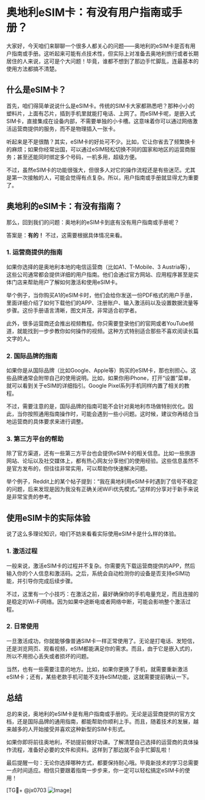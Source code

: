 # 奥地利eSIM卡：有没有用户指南或手册？

大家好，今天咱们来聊聊一个很多人都关心的问题——奥地利的eSIM卡是否有用户指南或手册。这听起来可能有点技术性，但实际上对准备去奥地利旅行或者长期居住的人来说，这可是个大问题！毕竟，谁都不想到了那边手忙脚乱，连最基本的使用方法都搞不清楚。

## 什么是eSIM卡？

首先，咱们得简单说说什么是eSIM卡。传统的SIM卡大家都熟悉吧？那种小小的塑料片，上面有芯片，插到手机里就能打电话、上网了。而eSIM卡呢，是嵌入式SIM卡，直接集成在设备内部，不需要单独的小卡槽。这意味着你可以通过网络激活运营商提供的服务，而不是物理插入一张卡。

听起来是不是很酷？其实，eSIM卡的好处可不少。比如，它让你省去了频繁换卡的麻烦；如果你经常出国，可以通过eSIM轻松切换不同的国家和地区的运营商服务；甚至还能同时绑定多个号码，一机多用，超级方便。

不过，虽然eSIM卡的功能很强大，但很多人对它的操作流程还是有些迷茫。尤其是第一次接触的人，可能会觉得有点复杂。所以，用户指南或手册就显得尤为重要了。

## 奥地利的eSIM卡：有没有指南？

那么，回到我们的问题：奥地利的eSIM卡到底有没有用户指南或手册呢？

答案是：**有的！** 不过，这需要根据具体情况来看。

### 1. **运营商提供的指南**

如果你选择的是奥地利本地的电信运营商（比如A1、T-Mobile、3 Austria等），这些公司通常都会提供详细的用户指南。他们会通过官方网站、应用程序甚至是实体门店来帮助用户了解如何激活和使用eSIM卡。

举个例子，当你购买A1的eSIM卡时，他们会给你发送一份PDF格式的用户手册，里面详细介绍了如何下载他们的APP、注册账户、输入激活码以及设置数据流量等步骤。这份手册语言清晰，图文并茂，非常适合初学者。

此外，很多运营商还会推出视频教程。你只需要登录他们的官网或者YouTube频道，就能找到一步步教你如何操作的视频。这种方式特别适合那些不喜欢阅读长篇文字的人。

### 2. **国际品牌的指南**

如果你是从国际品牌（比如Google、Apple等）购买的eSIM卡，那也别担心。这些品牌通常会附带自己的使用说明。比如，如果你用iPhone，打开“设置”菜单，就可以看到关于eSIM的详细指引。Google Pixel系列手机同样内置了相关的教程。

不过，需要注意的是，国际品牌的指南可能不会针对奥地利市场做特别优化。因此，当你按照通用指南操作时，可能会遇到一些小问题。这时候，建议你再结合当地运营商的具体要求来进行调整。

### 3. **第三方平台的帮助**

除了官方渠道，还有一些第三方平台也会提供eSIM卡的相关信息。比如一些旅游网站、论坛以及社交媒体上，都有热心网友分享他们的使用经验。这些信息虽然不是官方发布的，但往往非常实用，可以帮助你快速解决问题。

举个例子，Reddit上的某个帖子提到：“我在奥地利用eSIM卡时遇到了信号不稳定的问题，后来发现是因为我没有正确关闭WiFi优先模式。”这样的分享对于新手来说是非常宝贵的参考。

## 使用eSIM卡的实际体验

说了这么多理论知识，咱们不妨来看看实际使用eSIM卡是什么样的体验。

### 1. **激活过程**

一般来说，激活eSIM卡的过程并不复杂。你需要先下载运营商提供的APP，然后输入你的个人信息和激活码。之后，系统会自动检测你的设备是否支持eSIM功能，并引导你完成后续步骤。

不过，这里有一个小技巧：在激活之前，最好确保你的手机电量充足，而且连接的是稳定的Wi-Fi网络。因为如果中途断电或者网络中断，可能会影响整个激活过程。

### 2. **日常使用**

一旦激活成功，你就能够像普通SIM卡一样正常使用了。无论是打电话、发短信，还是浏览网页、观看视频，eSIM都能满足你的需求。而且，由于它是嵌入式的，所以不用担心丢失或者损坏的问题。

当然，也有一些需要注意的地方。比如，如果你更换了手机，就需要重新激活eSIM卡；还有，某些老款手机可能不支持eSIM功能，这就需要提前确认一下。

## 总结

总的来说，奥地利的eSIM卡是有用户指南或手册的。无论是运营商提供的官方文档，还是国际品牌的通用指南，都能帮助你顺利上手。而且，随着技术的发展，越来越多的人开始接受并喜欢这种新型的SIM卡形式。

如果你即将前往奥地利，不妨提前做好功课。了解清楚自己选择的运营商的具体操作流程，准备好必要的文件和资料。这样到了那边就不会手忙脚乱啦！

最后提醒一句：无论你选择哪种方式，都要保持耐心哦。毕竟新技术的学习总需要一点时间适应。相信只要跟着指南一步步来，你一定可以轻松搞定eSIM卡的使用！

[TG💪+ @jx0703 ![Image](https://github.com/user-attachments/assets/dbca1d08-cadb-493c-b0ec-ad6f7a83f270)]